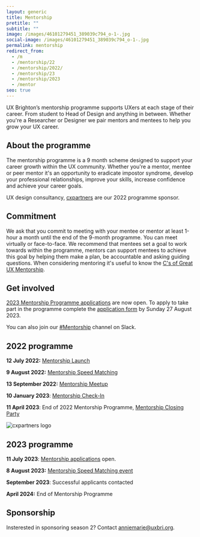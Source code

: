 ```yaml
---
layout: generic
title: Mentorship
pretitle: ""
subtitle: ""
image: /images/46101279451_389039c794_o-1-.jpg
social-image: /images/46101279451_389039c794_o-1-.jpg
permalink: mentorship
redirect_from:
  - /m
  - /mentorship/22
  - /mentorship/2022/
  - /mentorship/23
  - /mentorship/2023
  - /mentor
seo: true
---
```

U﻿X Brighton’s mentorship programme supports UXers at each stage of their career. From student to Head of Design and anything in between. Whether you're a Researcher or Designer we pair mentors and mentees to help you grow your UX career. 

## A﻿bout the programme

T﻿he mentorship programme is a 9 month scheme designed to support your career growth within the UX community. Whether you're a mentor, mentee or peer mentor it's an opportunity to eradicate impostor syndrome, develop your professional relationships, improve your skills, increase confidence and achieve your career goals. 

U﻿X design consultancy, [cxpartners](https://www.cxpartners.co.uk/) are our 2022 programme sponsor. 

## C﻿ommitment

We ask that you commit to meeting with your mentee or mentor at least 1-hour a month until the end of the 9-month programme. You can meet virtually or face-to-face. We recommend that mentees set a goal to work towards within the programme, mentors can support mentees to achieve this goal by helping them make a plan, be accountable and asking guiding questions. When considering mentoring it's useful to know the [C's of Great UX Mentorship](https://youtu.be/0tZomurxE0w).

## Get involved

[2023 Mentorship Programme applications](https://forms.gle/NWLMMwq4BH2XvWvg9) are now open. To apply to take part in the programme complete the [application form](https://forms.gle/NWLMMwq4BH2XvWvg9) by Sunday 27 August 2023. 

You can also join our [\#Mentorship](https://uxbri.slack.com/channels/mentorship) channel on Slack. 

## 2022 programme

**12 July 2022:** [Mentorship Launch](https://uxbri.org/mentorship-launch-22/) 

**9 August 2022:** [Mentorship Speed Matching](https://uxbri.org/speed-matching/)

**13 September 2022:** [Mentorship Meetup](https://uxbri.org/mentorship-meet-up/) 

**10 January 2023**: [Mentorship Check-In](https://uxbri.org/mentorship-check-in) 

**11 April 2023**: End of 2022 Mentorship Programme, [Mentorship Closing Party](https://uxbri.org/mentorship-closing-party) 

<img src="/images/cxpartners_logo_blue-black-1-.png" alt="cxpartners logo" class="image-align-right"/>

## 2023 programme

**11 July 2023**: [Mentorship applications](https://forms.gle/NWLMMwq4BH2XvWvg9) o﻿pen. 

**8 August 2023:** [M﻿entorship Speed Matching event](https://uxbri.org/mentorship-speed-matching/)

**September 2023**: S﻿uccessful applicants contacted

**April 2024:** End of Mentorship Programme 

## S﻿ponsorship

Insterested in sponsoring season 2? Contact [anniemarie@uxbri.org](anniemarie@uxbri.org).